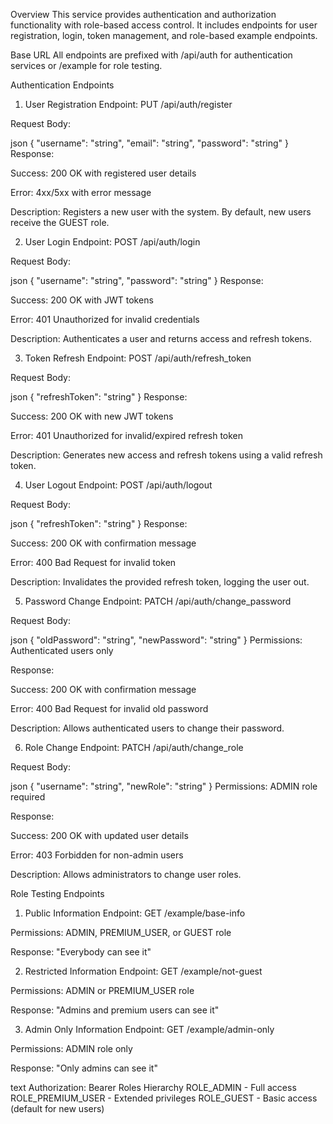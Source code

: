 Overview
This service provides authentication and authorization functionality with role-based access control. It includes endpoints for user registration, login, token management, and role-based example endpoints.

Base URL
All endpoints are prefixed with /api/auth for authentication services or /example for role testing.

Authentication Endpoints
1. User Registration
Endpoint: PUT /api/auth/register

Request Body:

json
{
  "username": "string",
  "email": "string",
  "password": "string"
}
Response:

Success: 200 OK with registered user details

Error: 4xx/5xx with error message

Description:
Registers a new user with the system. By default, new users receive the GUEST role.

2. User Login
Endpoint: POST /api/auth/login

Request Body:

json
{
  "username": "string",
  "password": "string"
}
Response:

Success: 200 OK with JWT tokens

Error: 401 Unauthorized for invalid credentials

Description:
Authenticates a user and returns access and refresh tokens.

3. Token Refresh
Endpoint: POST /api/auth/refresh_token

Request Body:

json
{
  "refreshToken": "string"
}
Response:

Success: 200 OK with new JWT tokens

Error: 401 Unauthorized for invalid/expired refresh token

Description:
Generates new access and refresh tokens using a valid refresh token.

4. User Logout
Endpoint: POST /api/auth/logout

Request Body:

json
{
  "refreshToken": "string"
}
Response:

Success: 200 OK with confirmation message

Error: 400 Bad Request for invalid token

Description:
Invalidates the provided refresh token, logging the user out.

5. Password Change
Endpoint: PATCH /api/auth/change_password

Request Body:

json
{
  "oldPassword": "string",
  "newPassword": "string"
}
Permissions: Authenticated users only

Response:

Success: 200 OK with confirmation message

Error: 400 Bad Request for invalid old password

Description:
Allows authenticated users to change their password.

6. Role Change
Endpoint: PATCH /api/auth/change_role

Request Body:

json
{
  "username": "string",
  "newRole": "string"
}
Permissions: ADMIN role required

Response:

Success: 200 OK with updated user details

Error: 403 Forbidden for non-admin users

Description:
Allows administrators to change user roles.

Role Testing Endpoints
1. Public Information
Endpoint: GET /example/base-info

Permissions: ADMIN, PREMIUM_USER, or GUEST role

Response:
"Everybody can see it"

2. Restricted Information
Endpoint: GET /example/not-guest

Permissions: ADMIN or PREMIUM_USER role

Response:
"Admins and premium users can see it"

3. Admin Only Information
Endpoint: GET /example/admin-only

Permissions: ADMIN role only

Response:
"Only admins can see it"

text
Authorization: Bearer <token>
Roles Hierarchy
ROLE_ADMIN - Full access
ROLE_PREMIUM_USER - Extended privileges
ROLE_GUEST - Basic access (default for new users)
